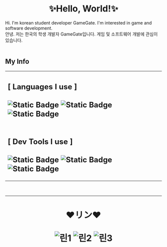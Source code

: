 <h1 align="center">✨Hello, World!✨</h1>
<t>Hi. I'm korean student developer GameGate. I'm interested in game and software development.<br>
안녕. 저는 한국의 학생 개발자 GameGate입니다. 게임 및 소프트웨어 개발에 관심이 있습니다.</t>
<br><br>
<h2>My Info</h2>
<table align="center">
  <tr>
    <td width="2000">
      <h2>[ Languages I use ]
        <br>
        <br>
        <img alt="Static Badge" src="https://img.shields.io/badge/C-blue?logo=c">
        <img alt="Static Badge" src="https://img.shields.io/badge/C%23-darkviolet?logo=csharp">
        <img alt="Static Badge" src="https://img.shields.io/badge/Python-gold?logo=python">
        <br>
      </h2>
    </td>
  </tr>
  <tr>
    <td width="2000">
      <h2>[ Dev Tools I use ]
        <br>
        <br>
        <img alt="Static Badge" src="https://img.shields.io/badge/Visual_Studio-%235C2D91?logo=visualstudio">
        <img alt="Static Badge" src="https://img.shields.io/badge/Visual_Studio_Code-%23007ACC?logo=visualstudio">
         <img alt="Static Badge" src="https://img.shields.io/badge/Unity-black?logo=unity">
        <br>
      </h2>
    </td>
  </tr>
</table>
<br><hr size="5">
<div align="center">
  <h1>❤️リン❤️
    <br>
    <br>
    <img href="https://youtu.be/ooOkRJPpM6Q" src="https://drive.google.com/uc?id=1J2NuaLWoaxGFiqs9rYXczJll-bgVKyvB" alt="린1">
    <img href="https://youtu.be/ooOkRJPpM6Q" src="https://drive.google.com/uc?id=1mOeqIJ_vtIatf9MbSYWa_TqlTZA8-CIo" alt="린2">
    <img href="https://youtu.be/ooOkRJPpM6Q" src="https://drive.google.com/uc?id=1gB9WlIddjzEuJAojBz1EOtpRYI9pJCUK" alt="린3">
   </h1>
</div>
